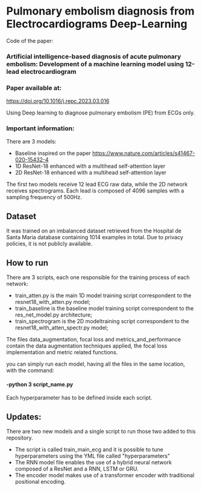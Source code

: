 # Pulmonary embolism diagnosis from Electrocardiograms Deep-Learning

Code of the paper:
### Artificial intelligence-based diagnosis of acute pulmonary embolism: Development of a machine learning model using 12-lead electrocardiogram

### Paper available at:
https://doi.org/10.1016/j.repc.2023.03.016

Using Deep learning to diagnose pulmonary embolism (PE) from ECGs only.


### Important information:
There are 3 models: 
  - Baseline inspired on the paper https://www.nature.com/articles/s41467-020-15432-4 
  - 1D ResNet-18 enhanced with a multihead self-attention layer
  - 2D ResNet-18 enhanced with a multihead self-attention layer

The first two models receive 12 lead ECG raw data, while the 2D network receives spectrograms. Each lead is composed of 4096 samples with a sampling frequency of 500Hz.

## Dataset
It was trained on an imbalanced dataset retrieved from the Hospital de Santa Maria database containing 1014 examples in total. Due to privacy policies, it is not publicly available.

## How to run
There are 3 scripts, each one responsible for the training process of each network:
  - train_atten.py is the main 1D model training script correspondent to the resnet18_with_atten.py model;
  - train_baseline is the baseline model training script correspondent to the res_net_model.py architecture;
  - train_spectrogram is the 2D modeltraining script correspondent to the resnet18_with_atten_spectr.py model;

The files data_augmentation, focal loss and metrics_and_performance contain the data augmentation techniques applied, the focal loss implementation and metric related functions.

you can simply run each model, having all the files in the same location, with the command: 
#### -python 3 script_name.py

Each hyperparameter has to be defined inside each script.

## Updates:

There are two new models and a single script to run those two added to this repository. 

- The script is called train_main_ecg and it is possible to tune hyperparameters using the YML file called "hyperparameters"
- The RNN model file enables the use of a hybrid neural network composed of a ResNet and a RNN, LSTM or GRU.
- The encoder model makes use of a transformer encoder with traditional positional encoding.



